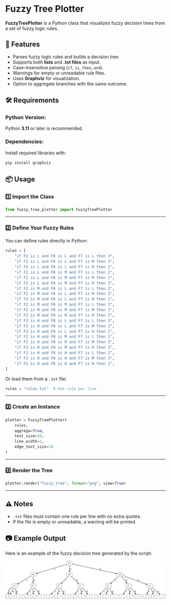 # Fuzzy Tree Plotter

**FuzzyTreePlotter** is a Python class that visualizes fuzzy decision trees from a set of fuzzy logic rules.

## 🚀 Features
- Parses fuzzy logic rules and builds a decision tree.
- Supports both **lists** and **.txt files** as input.
- Case-insensitive parsing (`if`, `is`, `then`, `and`).
- Warnings for empty or unreadable rule files.
- Uses **Graphviz** for visualization.
- Option to aggregate branches with the same outcome.

## 🛠 Requirements

### Python Version:
Python **3.11** or later is recommended.

### Dependencies:
Install required libraries with:

```bash
pip install graphviz
```

## 📦 Usage

### 1️⃣ Import the Class

```python
from fuzzy_tree_plotter import FuzzyTreePlotter
```

---

### 2️⃣ Define Your Fuzzy Rules

You can define rules directly in Python:

```python
rules = [
    "if F2 is L and F8 is L and F7 is L then 3",
    "if F2 is L and F8 is L and F7 is M then 3",
    "if F2 is L and F8 is L and F7 is H then 1",
    "if F2 is L and F8 is M and F7 is L then 2",
    "if F2 is L and F8 is M and F7 is M then 1",
    "if F2 is L and F8 is M and F7 is H then 3",
    "if F2 is M and F8 is L and F7 is L then 2",
    "if F2 is M and F8 is L and F7 is M then 3",
    "if F2 is M and F8 is L and F7 is H then 1",
    "if F2 is M and F8 is M and F7 is L then 3",
    "if F2 is M and F8 is M and F7 is M then 1",
    "if F2 is M and F8 is M and F7 is H then 2",
    "if F2 is H and F8 is L and F7 is L then 3",
    "if F2 is H and F8 is L and F7 is M then 2",
    "if F2 is H and F8 is L and F7 is H then 1",
    "if F2 is H and F8 is M and F7 is L then 1",
    "if F2 is H and F8 is M and F7 is M then 2",
    "if F2 is H and F8 is M and F7 is H then 3",
    "if F2 is H and F8 is H and F7 is L then 2",
    "if F2 is H and F8 is H and F7 is M then 3",
    "if F2 is H and F8 is H and F7 is H then 1",
]
```

Or load them from a `.txt` file:

```python
rules = "rules.txt"  # One rule per line
```

---

### 3️⃣ Create an Instance

```python
plotter = FuzzyTreePlotter(
    rules,
    aggrega=True,
    text_size=20,
    line_width=2,
    edge_text_size=18
)
```

---

### 4️⃣ Render the Tree

```python
plotter.render("fuzzy_tree", format="png", view=True)
```

---

## ⚠️ Notes
- `.txt` files must contain one rule per line with no extra quotes.
- If the file is empty or unreadable, a warning will be printed.


## 📷 Example Output
Here is an example of the fuzzy decision tree generated by the script:

![Fuzzy Decision Tree](fuzzy_tree_example.png)
